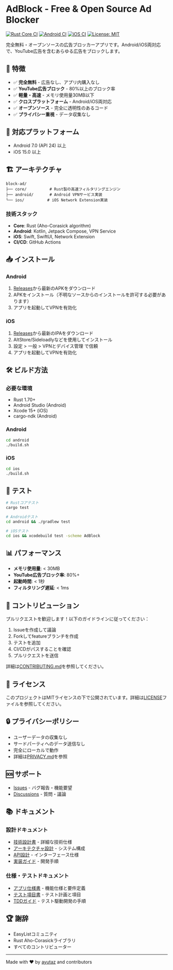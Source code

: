 # AdBlock - Free & Open Source Ad Blocker

[![Rust Core CI](https://github.com/ayutaz/block-ad/actions/workflows/rust-core.yml/badge.svg)](https://github.com/ayutaz/block-ad/actions/workflows/rust-core.yml)
[![Android CI](https://github.com/ayutaz/block-ad/actions/workflows/android.yml/badge.svg)](https://github.com/ayutaz/block-ad/actions/workflows/android.yml)
[![iOS CI](https://github.com/ayutaz/block-ad/actions/workflows/ios.yml/badge.svg)](https://github.com/ayutaz/block-ad/actions/workflows/ios.yml)
[![License: MIT](https://img.shields.io/badge/License-MIT-yellow.svg)](https://opensource.org/licenses/MIT)

完全無料・オープンソースの広告ブロッカーアプリです。Android/iOS両対応で、YouTube広告を含むあらゆる広告をブロックします。

## 🚀 特徴

- ✅ **完全無料** - 広告なし、アプリ内購入なし
- ✅ **YouTube広告ブロック** - 80%以上のブロック率
- ✅ **軽量・高速** - メモリ使用量30MB以下
- ✅ **クロスプラットフォーム** - Android/iOS両対応
- ✅ **オープンソース** - 完全に透明性のあるコード
- ✅ **プライバシー重視** - データ収集なし

## 📱 対応プラットフォーム

- Android 7.0 (API 24) 以上
- iOS 15.0 以上

## 🏗️ アーキテクチャ

```
block-ad/
├── core/          # Rust製の高速フィルタリングエンジン
├── android/       # Android VPNサービス実装
└── ios/          # iOS Network Extension実装
```

### 技術スタック

- **Core**: Rust (Aho-Corasick algorithm)
- **Android**: Kotlin, Jetpack Compose, VPN Service
- **iOS**: Swift, SwiftUI, Network Extension
- **CI/CD**: GitHub Actions

## 📥 インストール

### Android

1. [Releases](https://github.com/ayutaz/block-ad/releases)から最新のAPKをダウンロード
2. APKをインストール（不明なソースからのインストールを許可する必要があります）
3. アプリを起動してVPNを有効化

### iOS

1. [Releases](https://github.com/ayutaz/block-ad/releases)から最新のIPAをダウンロード
2. AltStore/Sideloadlyなどを使用してインストール
3. 設定 > 一般 > VPNとデバイス管理 で信頼
4. アプリを起動してVPNを有効化

## 🛠️ ビルド方法

### 必要な環境

- Rust 1.70+
- Android Studio (Android)
- Xcode 15+ (iOS)
- cargo-ndk (Android)

### Android

```bash
cd android
./build.sh
```

### iOS

```bash
cd ios
./build.sh
```

## 🧪 テスト

```bash
# Rustコアテスト
cargo test

# Androidテスト
cd android && ./gradlew test

# iOSテスト
cd ios && xcodebuild test -scheme AdBlock
```

## 📊 パフォーマンス

- **メモリ使用量**: < 30MB
- **YouTube広告ブロック率**: 80%+
- **起動時間**: < 1秒
- **フィルタリング遅延**: < 1ms

## 🤝 コントリビューション

プルリクエストを歓迎します！以下のガイドラインに従ってください：

1. Issueを作成して議論
2. Forkしてfeatureブランチを作成
3. テストを追加
4. CI/CDがパスすることを確認
5. プルリクエストを送信

詳細は[CONTRIBUTING.md](CONTRIBUTING.md)を参照してください。

## 📝 ライセンス

このプロジェクトはMITライセンスの下で公開されています。詳細は[LICENSE](LICENSE)ファイルを参照してください。

## 🔒 プライバシーポリシー

- ユーザーデータの収集なし
- サードパーティへのデータ送信なし
- 完全にローカルで動作
- 詳細は[PRIVACY.md](PRIVACY.md)を参照

## 🆘 サポート

- [Issues](https://github.com/ayutaz/block-ad/issues) - バグ報告・機能要望
- [Discussions](https://github.com/ayutaz/block-ad/discussions) - 質問・議論

## 📚 ドキュメント

### 設計ドキュメント
- [技術設計書](./TECHNICAL_DESIGN.md) - 詳細な技術仕様
- [アーキテクチャ設計](./ARCHITECTURE.md) - システム構成
- [API設計](./API_DESIGN.md) - インターフェース仕様
- [実装ガイド](./IMPLEMENTATION_GUIDE.md) - 開発手順

### 仕様・テストドキュメント
- [アプリ仕様書](./SPECIFICATION.md) - 機能仕様と要件定義
- [テスト項目書](./TEST_SPECIFICATION.md) - テスト計画と項目
- [TDDガイド](./TDD_GUIDE.md) - テスト駆動開発の手順

## 🏆 謝辞

- EasyListコミュニティ
- Rust Aho-Corasickライブラリ
- すべてのコントリビューター

---

Made with ❤️ by [ayutaz](https://github.com/ayutaz) and contributors